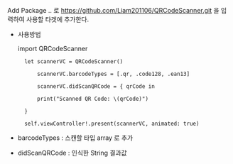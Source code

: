 Add Package .. 로 https://github.com/Liam201106/QRCodeScanner.git 을 입력하여 사용할 타겟에 추가한다.


- 사용방법

  import QRCodeScanner

        let scannerVC = QRCodeScanner()

	        scannerVC.barcodeTypes = [.qr, .code128, .ean13]

	        scannerVC.didScanQRCode = { qrCode in

	    	print("Scanned QR Code: \(qrCode)")
    
        }

        self.viewController!.present(scannerVC, animated: true)


- barcodeTypes : 스캔할 타입 array 로 추가
- didScanQRCode : 인식한 String 결과값
  
